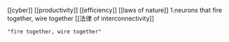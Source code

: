 [[cyber]]
[[productivity]]
[[efficiency]]
[[laws of nature]]
1.neurons that fire together, wire together
[[法律 of interconnectivity]]

```query
"fire together, wire together"
```